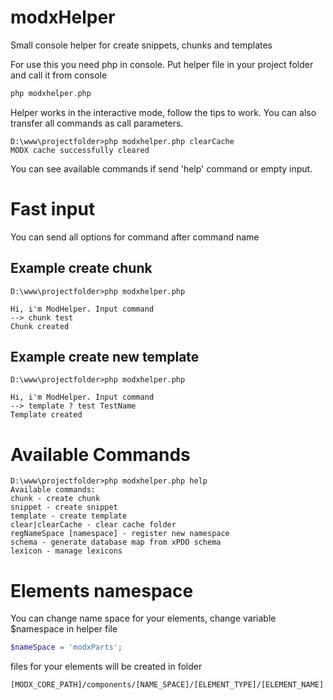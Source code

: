 # modxHelper

Small console helper for create snippets, chunks and templates

For use this you need php in console. Put helper file in your project folder and call it from console

```` php
php modxhelper.php
````

Helper works in the interactive mode, follow the tips to work. You can also transfer all commands as call parameters.

````
D:\www\projectfolder>php modxhelper.php clearCache
MODX cache successfully cleared
````

You can see available commands if send 'help' command or empty input.

# Fast input

You can send all options for command after command name

## Example create chunk 
````
D:\www\projectfolder>php modxhelper.php

Hi, i'm ModHelper. Input command
--> chunk test
Chunk created
````

## Example create new template
````
D:\www\projectfolder>php modxhelper.php

Hi, i'm ModHelper. Input command
--> template ? test TestName
Template created
````

# Available Commands

````
D:\www\projectfolder>php modxhelper.php help
Available commands:
chunk - create chunk
snippet - create snippet
template - create template
clear|clearCache - clear cache folder
regNameSpace [namespace] - register new namespace
schema - generate database map from xPDO schema
lexicon - manage lexicons

````

# Elements namespace

You can change name space for your elements, change variable $namespace in helper file

```` php
$nameSpace = 'modxParts';
````

files for your elements will be created in folder

````
[MODX_CORE_PATH]/components/[NAME_SPACE]/[ELEMENT_TYPE]/[ELEMENT_NAME]